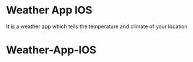 # Weather App IOS

It is a weather app which tells the temperature and climate of your location

# Weather-App-IOS
